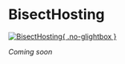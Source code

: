 # BisectHosting

[![BisectHosting](https://www.bisecthosting.com/partners/custom-banners/41ca8074-184e-4ad1-a44d-77750ee8bfb9.webp){ .no-glightbox }](https://bisecthosting.com/discordtickets?r=docs-bisect)

*Coming soon*
